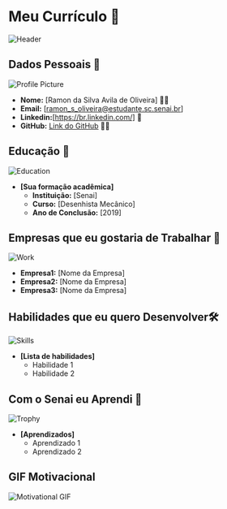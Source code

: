 
# Meu Currículo 🌟

![Header](https://media.istockphoto.com/id/873507500/pt/foto/image-of-open-antique-book-on-wooden-table-with-glitter-overlay.jpg?s=1024x1024&w=is&k=20&c=KzYMj7lUtQ6mXFb4C9_VV41wZCp3EdwxRPnFhjubVPM=)

## Dados Pessoais 📄
![Profile Picture]()
- **Nome:** [Ramon da Silva Avila de Oliveira] 🙍‍♂️
- **Email:** [ramon_s_oliveira@estudante.sc.senai.br]
- **Linkedin:**[https://br.linkedin.com/] 📧
- **GitHub:** [Link do GitHub](https://github.com/Ramons1) 🔗🔗


## Educação 🏫
![Education](https://images.unsplash.com/photo-1503676260728-1c00da094a0b?ixlib=rb-1.2.1&auto=format&fit=crop&w=50&q=80)
- **[Sua formação acadêmica]**  
  - **Instituição:** [Senai]
  - **Curso:** [Desenhista Mecânico]
  - **Ano de Conclusão:** [2019]

## Empresas que eu gostaria de Trabalhar 💼
![Work](https://images.unsplash.com/photo-1522071820081-009f0129c71c?ixlib=rb-1.2.1&auto=format&fit=crop&w=50&q=80)
  - **Empresa1:** [Nome da Empresa]
  - **Empresa2:** [Nome da Empresa]
  - **Empresa3:** [Nome da Empresa]

## Habilidades que eu quero Desenvolver🛠️
![Skills](https://images.unsplash.com/photo-1486312338219-ce68d2c6f44d?ixlib=rb-1.2.1&auto=format&fit=crop&w=50&q=80)
- **[Lista de habilidades]**
  - Habilidade 1
  - Habilidade 2

## Com o Senai eu Aprendi 🎉
![Trophy](https://images.unsplash.com/photo-1579586331215-3f8e6c0a5f86?ixlib=rb-1.2.1&auto=format&fit=crop&w=50&q=80)
- **[Aprendizados]**
  - Aprendizado 1
  - Aprendizado 2

## GIF Motivacional 
![Motivational GIF](https://media.giphy.com/media/XZP5De3UVGXA9GuiJc/giphy.gif?cid=ecf05e47dih9wg6tu9wbzbs3jmflpjh5owkw2lsx77b7m9ns&ep=v1_gifs_search&rid=giphy.gif&ct=g)

